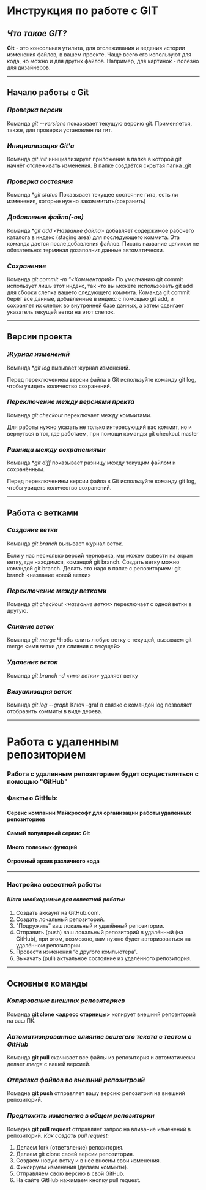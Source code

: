 # Инструкция по работе с GIT
## *Что такое GIT?*
**Git** - это консольная утилита, для отслеживания и ведения истории изменения файлов, в вашем проекте. Чаще всего его используют для кода, но можно и для других файлов. Например, для картинок - полезно для дизайнеров.
***
## Начало работы с Git
### *Проверка версии*
Команда *git --versions* показывает текущую версию git.
Применяется, также, для проверки установлен ли гит.

### *Инициализация Git'а*
Команда *git init* инициализирует приложение в папке в которой git начнёт отслеживать изменения.
В папке создаётся скрытая папка .git

### *Проверка состояния*
Команда **git status* Показывает текущее состояние гита, есть ли изменения, которые нужно закоммитить(сохранить)

### *Добавление файла(-ов)* 
Команда **git add <Название файла>* добавляет содержимое рабочего каталога в индекс (staging area) для последующего коммита. Эта команда дается после добавления файлов. Писать название целиком не обязательно: терминал дозаполнит данные автоматически.

### *Сохранение*
Команда *git commit -m "<Комментарий>*
По умолчанию git commit использует лишь этот индекс, так что вы можете использовать git add  для сборки слепка вашего следующего коммита. Команда git commit берёт все данные, добавленные в индекс с помощью git add, и сохраняет их слепок во внутренней базе данных, а затем сдвигает указатель текущей ветки на этот слепок.
***
## Версии проекта

### *Журнал изменений* 
Команда **git log* вызывает журнал изменений.

Перед переключением версии файла в Git
используйте команду git log, чтобы увидеть
количество сохранений.
### *Переключение между версиями пректа*
Команда *git checkout* переключает между коммитами.

Для работы нужно указать не только интересующий вас коммит, но и вернуться в тот, где работаем, при помощи команды git checkout master


### *Разница между сохранениями*
Команда **git diff* показывает разницу между текущим файлом
и сохранённым.

Перед переключением версии файла в Git
используйте команду git log, чтобы увидеть
количество сохранений.
***
## Работа с ветками 

### *Создание ветки*
Команда *git branch* вызывает журнал веток.

Если у нас несколько версий черновика, мы
можем вывести на экран ветку, где находимся, командой git branch. Создать ветку можно командой git branch. Делать это надо в папке с репозиторием: 
git branch <название новой ветки>

### *Переключение между ветками*
Команда *git checkout <название ветки>* переключает с одной ветки в другую.

### *Слияние веток*
Команда *git merge* Чтобы слить любую ветку с текущей, вызываем git merge <имя ветки для слияния с текущей>

### *Удаление веток*
Команда *git branch -d <имя ветки>* удаляет ветку


### *Визуализация веток*
Команда *git log --graph* Ключ -graf в связке с командой log позволяет отобразить коммиты в виде дерева.

***

# Работа с удаленным репозиторием

### Работа с удаленным репозиторием будет осуществляться с помощью "GitHub"
### Факты о GitHub:
#### **Сервис компании Майкрософт для организации работы удаленных репозиториев**
#### **Самый популярный сервис Git**
#### **Много полезных функций**
#### **Огромный архив различного кода**
***
### Настройка совестной работы
#### *Шаги необходимые для совестной работы:*
1. Создать аккаунт на GitHub.com.
2. Создать локальный репозиторий.
3. "Подружить” ваш локальный и удалённый репозитории.
4. Отправить (push) ваш локальный репозиторий в удалённый (на GitHub), при этом, возможно, вам нужно будет авторизоваться на удалённом репозитории.
5. Провести изменения “с другого компьютера”.
6. Выкачать (pull) актуальное состояние из удалённого репозитория.

***
## Основные команды

### *Копирование внешних репозиториев*
Команда **git clone <адресс старницы>** копирует внешний репозиторий на ваш ПК.

### *Автоматизированное слияние вашегего текста с тестом с GitHub*
Команда **git pull** скачивает все файлы из репозитория и автоматически делает *merge* с вашей версией.

### *Отправка файлов во внешний репозитроий*
Комадна **git push** отправляет вашу версию репозитрия на внешний репозиторий.

### *Предложить изменение в общем репозитории*
Комадна **git pull request** отправляет запрос на вливание изменений в репозиторий.
*Как создать pull request:*
1. Делаем fork (ответвление) репозитория.
2. Делаем git clone своей  версии репозитория.
3. Создаем новую ветку и в нее вносим свои изменения.
4. Фиксируем изменения (делаем коммиты).
5. Отправляем свою версию в свой GitHub.
6. На сайте GitHub нажимаем кнопку pull request.